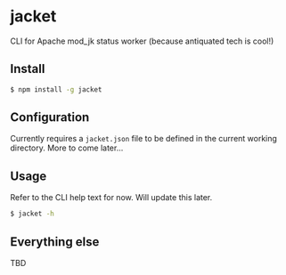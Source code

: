 # jacket

CLI for Apache mod_jk status worker (because antiquated tech is cool!)

## Install

```sh
$ npm install -g jacket
```

## Configuration

Currently requires a `jacket.json` file to be defined in the current working directory. More to come later...

## Usage

Refer to the CLI help text for now. Will update this later.

```sh
$ jacket -h
```

## Everything else

TBD